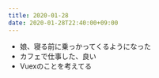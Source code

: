 ```yaml
---
title: 2020-01-28
date: 2020-01-28T22:40:00+09:00
---
```


- 娘、寝る前に乗っかってくるようになった
- カフェで仕事した、良い
- Vuexのことを考えてる
